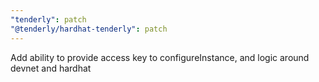 ```yaml
---
"tenderly": patch
"@tenderly/hardhat-tenderly": patch
---
```


Add ability to provide access key to configureInstance, and logic around devnet and hardhat
